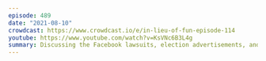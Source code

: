 ```yaml
---
episode: 489
date: "2021-08-10"
crowdcast: https://www.crowdcast.io/e/in-lieu-of-fun-episode-114
youtube: https://www.youtube.com/watch?v=KsVNc6B3L4g
summary: Discussing the Facebook lawsuits, election advertisements, and Kate
---
```

